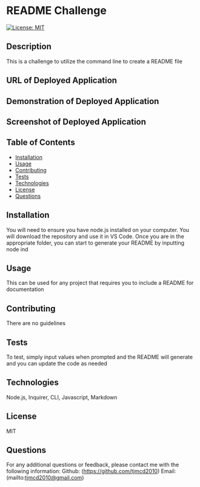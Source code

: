 
  # README Challenge

  [![License: MIT](https://img.shields.io/badge/License-MIT-yellow.svg)](https://opensource.org/licenses/MIT)

  ## Description
  This is a challenge to utilize the command line to create a README file

  ## URL of Deployed Application

  ## Demonstration of Deployed Application

  ## Screenshot of Deployed Application

  ## Table of Contents
  - [Installation](#installation)
  - [Usage](#usage)
  - [Contributing](#contributing)
  - [Tests](#tests)
  - [Technologies](#technologies)
  - [License](#license)
  - [Questions](#questions)

  ## Installation
  You will need to ensure you have node.js installed on your computer. You will download the repository and use it in VS Code. Once you are in the appropriate folder, you can start to generate your README by inputting node ind

  ## Usage
  This can be used for any project that requires you to include a README for documentation

  ## Contributing
  There are no guidelines

  ## Tests
  To test, simply input values when prompted and the README will generate and you can update the code as needed

  ## Technologies
  
  Node.js, Inquirer, CLI, Javascript, Markdown

   ## License
  MIT

  ## Questions

  For any additional questions or feedback, please contact me with the following information:
  Github: (https://github.com/tjmcd2010)
  Email: (mailto:tjmcd2010@gmail.com)  

